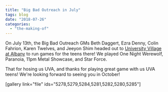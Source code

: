 ```yaml
---
title: "Big Bad Outreach in July"
tags: blog
date: "2018-07-26"
categories: 
  - "the-making-of"
---
```


On July 13th, the Big Bad Outreach GMs Beth Daggert, Ezra Denny, Colin Fahrion, Karen Twelves, and Jeeyon Shim headed out to [University Village at Albany](https://universityvillage.berkeley.edu/) to run games for the teens there! We played One Night Werewolf, Paranoia, 11pm Metal Showcase, and Star Force.

That for hosing us UVA, and thanks for playing great game with us UVA teens! We're looking forward to seeing you in October!

\[gallery link="file" ids="5278,5279,5284,5281,5282,5280,5285"\]
